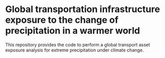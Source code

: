 # Global transportation infrastructure exposure to the change of precipitation in a warmer world
This repository provides the code to perform a global transport asset exposure analysis for extreme precipitation under climate change.
